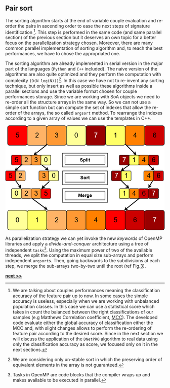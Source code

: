 ## Pair sort

The sorting algorithm starts at the end of variable couple evaluation and re-order the pairs in ascending order to ease the next steps of signature identification [^1].
This step is performed in the same code (and same parallel section) of the previous section but it deserves an own topic for a better focus on the parallelization strategy chosen.
Moreover, there are many common parallel implementation of sorting algorithm and, to reach the best performances, we have to chose the appropriated one.

The sorting algorithm are already implemented in serial version in the major part of the languages (`Python` and `C++` included).
The naive version of the algorithms are also quite optimized and they perform the computation with complexity `(O(N log(N)))`[^2].
In this case we have not to re-invent any sorting technique, but only insert as well as possible these algorithms inside a parallel sections and use the variable format chosen for couple performances storage.
Since we are working with SoA objects we need to re-order all the structure arrays in the same way.
So we can not use a simple sort function but can compute the set of indexes that allow the re-order of the arrays, the so called `argsort` method.
To rearrange the indexes according to a given array of values we can use the templates in C++.

![Parallel merge-sort algorithm scheme. Starting from the original array, the master thread splits the work (sub-arrays) along two slave threads (`split` step in the graph). The split recursion is applied until a required size of sub-arrays is reached. Each slave-thread applies a sort function (`sort` step in the graph). Then, the full array is recombined following back the thread recursion and applying an `inplace-merge` function (`merge` step in the graph).](../../../../img/merge_sort.png)

As parallelization strategy we can yet invoke the new *keywords* of OpenMP libraries and apply a *divide-and-conquer* architecture using a tree of independent `tasks`[^3].
Using the maximum power of two of the available threads, we split the computation in equal size sub-arrays and perform independent `argsort`s.
Then, going backwards to the subdivisions at each step, we merge the sub-arrays two-by-two until the root (ref Fig.[3](../../../../img/merge_sort.png)).


[^1]: We are talking about couples performances meaning the classification accuracy of the feature pair up to now.
  In some cases the simple accuracy is useless, especially when we are working with unbalanced population classes.
  In this case we can use a statistical score which takes in count the balanced between the right classifications of our samples (e.g Matthews Correlation coefficient, [MCC](https://en.wikipedia.org/wiki/Matthews_correlation_coefficient)).
  The developed code evaluate either the global accuracy of classification either the MCC and, with slight changes allows to perform the re-ordering of feature pair according to the desired score.
  Since in the next section we will discuss the application of the `DNetPRO` algorithm to real data using only the classification accuracy as score, we focused only on it in the next sections.

[^2]: We are considering only un-stable sort in which the preserving order of equivalent elements in the array is not guaranteed.

[^3]: Tasks in OpenMP are code blocks that the compiler wraps up and makes available to be executed in parallel.


[**next >>**](./FeatSel.md)
